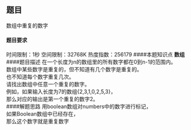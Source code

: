 ## 题目
数组中重复的数字
#### 题目要求
时间限制：1秒 空间限制：32768K 热度指数：256179
####本题知识点
**数组**
####题目描述
在一个长度为n的数组里的所有数字都在0到n-1的范围内。<br>
数组中某些数字是重复的，但不知道有几个数字是重复的。<br>
也不知道每个数字重复几次。<br>
请找出数组中任意一个重复的数字。<br> 
例如，如果输入长度为7的数组{2,3,1,0,2,5,3}，<br>
那么对应的输出是第一个重复的数字2。<br>
####解题思路
用boolean数组对numbers中的数字进行标记，<br>
如果Boolean数组中已经存在，<br>
那么这个数字就是重复数字